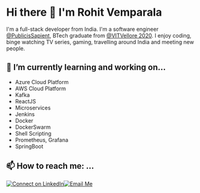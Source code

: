 # Hi there 👋 I'm Rohit Vemparala 
I'm a full-stack developer from India. I'm a software engineer [@PublicisSapient](https://www.publicissapient.com), BTech graduate from [@VITVellore 2020](https://www.vit.ac.in). I enjoy coding, binge watching TV series, gaming, travelling around India and meeting new people.

## 🌱 I’m currently learning and working on...
- Azure Cloud Platform
- AWS Cloud Platform
- Kafka 
- ReactJS
- Microservices
- Jenkins
- Docker
- DockerSwarm
- Shell Scripting
- Prometheus, Grafana
- SpringBoot

## 📫 How to reach me: ...
[![Connect on LinkedIn](https://img.shields.io/badge/--linkedin?label=LinkedIn&logo=LinkedIn&style=social)](https://www.linkedin.com/in/rohit-vemparala)[![Email Me](https://img.shields.io/badge/--gmail?label=Gmail&logo=gmail&style=social)](vemparalarohit1998@gmail.com)
